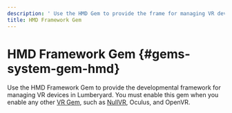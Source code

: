 ```yaml
---
description: ' Use the HMD Gem to provide the frame for managing VR devices in &ALY;. '
title: HMD Framework Gem
---
```

# HMD Framework Gem {#gems-system-gem-hmd}

Use the HMD Framework Gem to provide the developmental framework for managing VR devices in Lumberyard\. You must enable this gem when you enable any other [VR Gem](/docs/userguide/gems/builtin/virtualreality.md), such as [NullVR](/docs/userguide/gems/builtin/nullvr.md), Oculus, and OpenVR\.